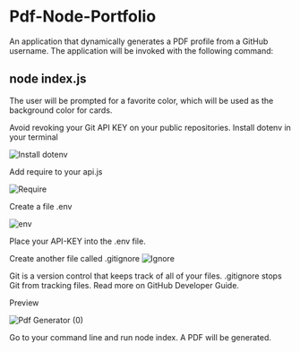 # Pdf-Node-Portfolio

An application that dynamically generates a PDF profile from a GitHub username. The application will be invoked with the following command:

 ## node index.js

The user will be prompted for a favorite color, which will be used as the background color for cards.

Avoid revoking your Git API KEY on your public repositories. Install dotenv in your terminal 

![Install dotenv](https://user-images.githubusercontent.com/48987979/70140116-e830d100-168b-11ea-8568-33498c360636.PNG)

Add require to your api.js 

![Require](https://user-images.githubusercontent.com/48987979/70140233-304ff380-168c-11ea-9fb0-83843cfe0057.PNG)

Create a file .env 

![env](https://user-images.githubusercontent.com/48987979/70140504-bf5d0b80-168c-11ea-82be-2cf1abe7bcdf.PNG)

Place your API-KEY into the .env file. 

Create another file called .gitignore
![Ignore](https://user-images.githubusercontent.com/48987979/70140844-8bceb100-168d-11ea-8892-512fa58ca6ed.PNG)

Git is a version control that keeps track of all of your files. .gitignore stops Git from tracking files. Read more on GitHub Developer Guide.


Preview 

![Pdf Generator  (0)](https://user-images.githubusercontent.com/48987979/72345550-f67efd80-36cb-11ea-9315-240eb8bb5376.gif)

 Go to your command line and run node index.  A PDF will be generated.




